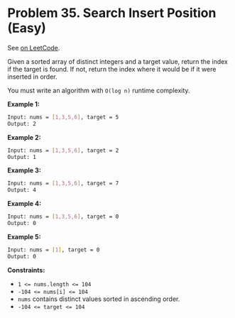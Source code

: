 Problem 35. Search Insert Position (Easy)
=========================================

See [on LeetCode](https://leetcode.com/problems/search-insert-position/).

Given a sorted array of distinct integers and a target value, return the index if the target is found. If not, return the index where it would be if it were inserted in order.

You must write an algorithm with `O(log n)` runtime complexity.

**Example 1:**

```bash
Input: nums = [1,3,5,6], target = 5
Output: 2
```

**Example 2:**

```bash
Input: nums = [1,3,5,6], target = 2
Output: 1
```

**Example 3:**

```bash
Input: nums = [1,3,5,6], target = 7
Output: 4
```

**Example 4:**

```bash
Input: nums = [1,3,5,6], target = 0
Output: 0
```

**Example 5:**

```bash
Input: nums = [1], target = 0
Output: 0
```

**Constraints:**

* `1 <= nums.length <= 104`
* `-104 <= nums[i] <= 104`
* `nums` contains distinct values sorted in ascending order.
* `-104 <= target <= 104`

